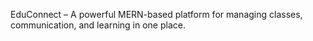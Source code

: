 EduConnect – A powerful MERN-based platform for managing classes, communication, and learning in one place.
